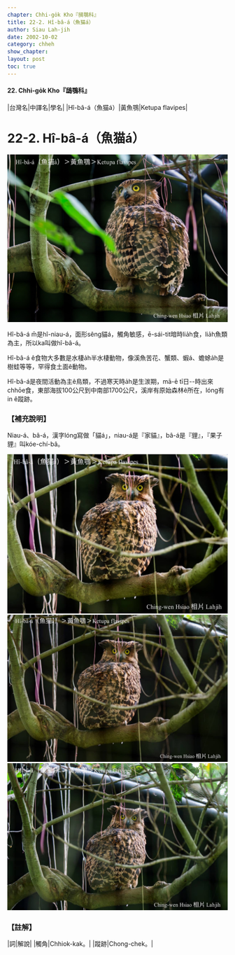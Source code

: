 ```yaml
---
chapter: Chhi-go̍k Kho『鴟鶚科』
title: 22-2. Hî-bâ-á（魚猫á）
author: Siau Lah-jih
date: 2002-10-02
category: chheh
show_chapter: 
layout: post
toc: true
---
```


#### 22. Chhi-go̍k Kho『鴟鶚科』


|台灣名|中譯名|學名|
|Hî-bâ-á（魚猫á）|黃魚鶚|Ketupa flavipes|


# 22-2. Hî-bâ-á（魚猫á）

![](../too5/22/22-2-1-魚猫á.jpg)


Hî-bâ-á m̄是hî-niau-á，面形sêng貓á，觸角敏感，ē-sái-tit暗時lia̍h食，lia̍h魚類為主，所以ka叫做hî-bâ-á。

Hî-bâ-á ê食物大多數是水棲a̍h半水棲動物，像溪魚苦花、蟹類、蝦á、蟾蜍a̍h是樹蛙等等，罕得食土面ê動物。

Hî-bâ-á是夜間活動為主ê鳥類，不過寒天時a̍h是生湠期，mā-ē tī日--時出來chhōe食，東部海拔100公尺到中南部1700公尺，溪岸有原始森林ê所在，lóng有in ê蹤跡。


### 【補充說明】

Niau-á、bâ-á，漢字lóng寫做「貓á」，niau-á是『家貓』，bâ-á是『貍』，『果子貍』叫kóe-chí-bâ。


![](../too5/22/22-2-2-魚猫á.jpg)
![](../too5/22/22-2-3-魚猫á.jpg)
![](../too5/22/22-2-4-魚猫á.jpg)


### 【註解】

|詞|解說|
|觸角|Chhiok-kak。|
|蹤跡|Chong-chek。|
